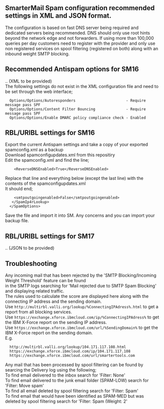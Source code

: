 ## SmarterMail Spam configuration recommended settings in XML and JSON format.
The configuration is based on fast DNS server being required and dedicated servers being recommended.
DNS should only use root hints beyond the network edge and not forwarders.
If using more than 100,000 queries per day customers need to register with the provider and only use
non registered services on spool filtering (registered on both) along with an inbound weight SMTP blocking.

## Recommended Antispam options for SM16
.. (XML to be provided)  
The following settings do not exist in the XML configuration file and need to be set through the web interface;  
```
  Options/Options/Autoresponders                       - Require message pass SPF  
  Options/Options/Content Filter Bouncing              - Require message pass SPF  
  Options/Options/Enable DMARC policy compliance check - Enabled  
```

## RBL/URIBL settings for SM16
Export the current Antispam settings and take a copy of your exported spamconfig.xml as a backup  
Download spamconfigupdates.xml from this repositiry  
Edit the spamconfig.xml and find the line;  
```
    <ReverseDNSEnabled>True</ReverseDNSEnabled>
```  
Replace that line and everything below (except the last line) with the contents of the spamconfigupdates.xml  
It should end;  
```
    <smtpoutgoingenabled>False</smtpoutgoingenabled>
   </SpamIp4rLookup>
  </SpamOptions>
```  
Save the file and import it into SM.
Any concerns and you can import your backup file.

## RBL/URIBL settings for SM17
.. (JSON to be provided)

## Troubleshooting
Any incoming mail that has been rejected by the 'SMTP Blocking/Incoming Weight Threshold' feature can be found  
in the SMTP logs searching for 'Mail rejected due to SMTP Spam Blocking' and displaying related traffic.  
The rules used to calculate the score are displayed here along with the connecting IP address and the sending domain.  
Use ```http://multirbl.valli.org/lookup/%ConnectingIPAdress%.html``` to get a report from all blocking services.  
Use ```https://exchange.xforce.ibmcloud.com/ip/%ConnectingIPAdress%``` to get the IBM X-Force report on the sending IP address.  
Use ```https://exchange.xforce.ibmcloud.com/url/%SendingDomain%``` to get the IBM X-Force report on the sending domain.  
E.g.  
```
  http://multirbl.valli.org/lookup/104.171.117.108.html
  https://exchange.xforce.ibmcloud.com/ip/104.171.117.108
  https://exchange.xforce.ibmcloud.com/url/smartertools.com
````
Any mail that has been processed by spool filtering can be found by searcing the Delivery log using the following;  
  To find email delivered to the inbox search for 'Filter: None'  
  To find email delivered to the junk email folder (SPAM-LOW) search for 'Filter: Move spam'  
  To find all email deleted by spool filtering search for 'Filter: Spam'  
  To find email that would have been identified as SPAM-MED but was deleted by spool filtering search for 'Filter: Spam (Weight: 2'  
